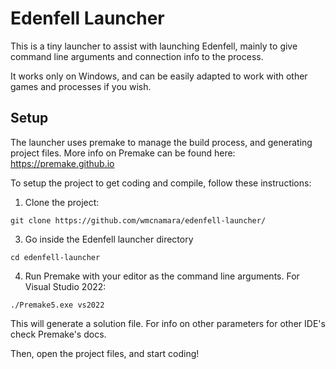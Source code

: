 # Edenfell Launcher
This is a tiny launcher to assist with launching Edenfell, mainly to give command line arguments and connection info to the process.

It works only on Windows, and can be easily adapted to work with other games and processes if you wish.

## Setup

The launcher uses premake to manage the build process, and generating project files. More info on Premake can be found here: https://premake.github.io

To setup the project to get coding and compile, follow these instructions:

1. Clone the project:
   
  `git clone https://github.com/wmcnamara/edenfell-launcher/`

3. Go inside the Edenfell launcher directory

  `cd edenfell-launcher`

4. Run Premake with your editor as the command line arguments.
   For Visual Studio 2022:
   
  `./Premake5.exe vs2022`
  
   This will generate a solution file. For info on other parameters for other IDE's check Premake's docs.

Then, open the project files, and start coding!
   

